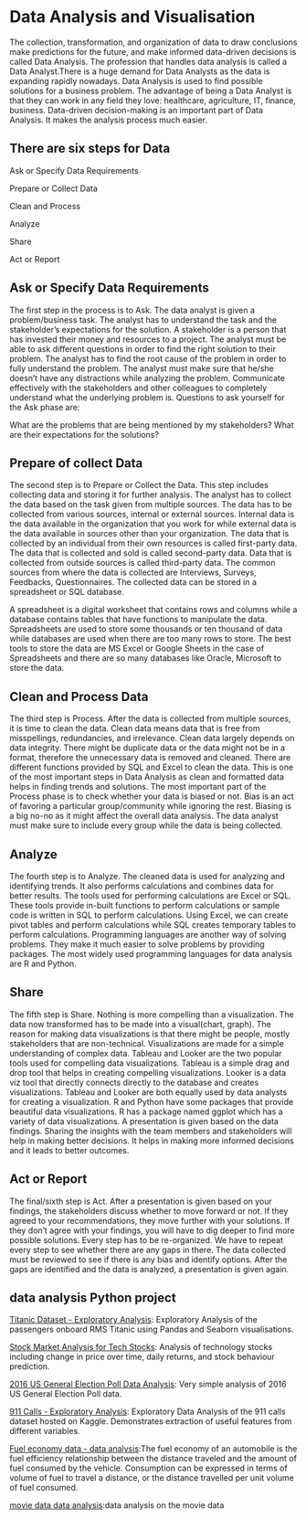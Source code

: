# Data Analysis and Visualisation
The collection, transformation, and organization of data to draw conclusions make predictions for the future, and make informed data-driven decisions is called Data Analysis. The profession that handles data analysis is called a Data Analyst.There is a huge demand for Data Analysts as the data is expanding rapidly nowadays. Data Analysis is used to find possible solutions for a business problem. The advantage of being a Data Analyst is that they can work in any field they love: healthcare, agriculture, IT, finance, business. Data-driven decision-making is an important part of Data Analysis. It makes the analysis process much easier. 

## There are six steps for Data

Ask or Specify Data Requirements

Prepare or Collect Data

Clean and Process

Analyze 

Share

Act or Report

## Ask or Specify Data Requirements
The first step in the process is to Ask. The data analyst is given a problem/business task. The analyst has to understand the task and the stakeholder’s expectations for the solution. A stakeholder is a person that has invested their money and resources to a project. The analyst must be able to ask different questions in order to find the right solution to their problem. The analyst has to find the root cause of the problem in order to fully understand the problem. The analyst must make sure that he/she doesn’t have any distractions while analyzing the problem. Communicate effectively with the stakeholders and other colleagues to completely understand what the underlying problem is. Questions to ask yourself for the Ask phase are: 

What are the problems that are being mentioned by my stakeholders?
What are their expectations for the solutions?

## Prepare of collect Data 

The second step is to Prepare or Collect the Data. This step includes collecting data and storing it for further analysis. The analyst has to collect the data based on the task given from multiple sources. The data has to be collected from various sources, internal or external sources. Internal data is the data available in the organization that you work for while external data is the data available in sources other than your organization. The data that is collected by an individual from their own resources is called first-party data. The data that is collected and sold is called second-party data. Data that is collected from outside sources is called third-party data. The common sources from where the data is collected are Interviews, Surveys, Feedbacks, Questionnaires. The collected data can be stored in a spreadsheet or SQL database. 

A spreadsheet is a digital worksheet that contains rows and columns while a database contains tables that have functions to manipulate the data. Spreadsheets are used to store some thousands or ten thousand of data while databases are used when there are too many rows to store. The best tools to store the data are MS Excel or Google Sheets in the case of Spreadsheets and there are so many databases like Oracle, Microsoft to store the data.

## Clean and Process Data

The third step is Process. After the data is collected from multiple sources, it is time to clean the data. Clean data means data that is free from misspellings, redundancies, and irrelevance. Clean data largely depends on data integrity. There might be duplicate data or the data might not be in a format, therefore the unnecessary data is removed and cleaned. There are different functions provided by SQL and Excel to clean the data. This is one of the most important steps in Data Analysis as clean and formatted data helps in finding trends and solutions. The most important part of the Process phase is to check whether your data is biased or not. Bias is an act of favoring a particular group/community while ignoring the rest. Biasing is a big no-no as it might affect the overall data analysis. The data analyst must make sure to include every group while the data is being collected. 

## Analyze

The fourth step is to Analyze. The cleaned data is used for analyzing and identifying trends. It also performs calculations and combines data for better results. The tools used for performing calculations are Excel or SQL. These tools provide in-built functions to perform calculations or sample code is written in SQL to perform calculations. Using Excel, we can create pivot tables and perform calculations while SQL creates temporary tables to perform calculations. Programming languages are another way of solving problems. They make it much easier to solve problems by providing packages. The most widely used programming languages for data analysis are R and Python.

## Share

The fifth step is Share. Nothing is more compelling than a visualization. The data now transformed has to be made into a visual(chart, graph). The reason for making data visualizations is that there might be people, mostly stakeholders that are non-technical. Visualizations are made for a simple understanding of complex data. Tableau and Looker are the two popular tools used for compelling data visualizations. Tableau is a simple drag and drop tool that helps in creating compelling visualizations. Looker is a data viz tool that directly connects directly to the database and creates visualizations. Tableau and Looker are both equally used by data analysts for creating a visualization. R and Python have some packages that provide beautiful data visualizations. R has a package named ggplot which has a variety of data visualizations. A presentation is given based on the data findings. Sharing the insights with the team members and stakeholders will help in making better decisions. It helps in making more informed decisions and it leads to better outcomes. 

## Act or Report

The final/sixth step is Act. After a presentation is given based on your findings, the stakeholders discuss whether to move forward or not. If they agreed to your recommendations, they move further with your solutions. If they don’t agree with your findings,  you will have to dig deeper to find more possible solutions. Every step has to be re-organized. We have to repeat every step to see whether there are any gaps in there. The data collected must be reviewed to see if there is any bias and identify options. After the gaps are identified and the data is analyzed, a presentation is given again.

## data analysis Python project 
[Titanic Dataset - Exploratory Analysis](https://github.com/goutam63/Data-analytics-/blob/main/Titanic%20Dataset%20-%20Exploratory%20Analysis.ipynb): Exploratory Analysis of the passengers onboard RMS Titanic using Pandas and Seaborn visualisations.	

[Stock Market Analysis for Tech Stocks](https://github.com/goutam63/Data-analytics-/blob/main/Stock%20Market%20Analysis%20for%20Tech%20Stocks.ipynb): Analysis of technology stocks including change in price over time, daily returns, and stock behaviour prediction.

[2016 US General Election Poll Data Analysis](https://github.com/goutam63/Data-analytics-/blob/main/2016%20General%20Election%20Poll%20Analysis.ipynb): Very simple analysis of 2016 US General Election Poll data.

[911 Calls - Exploratory Analysis](https://github.com/goutam63/Data-analytics-/blob/main/911%20Calls%20-%20Exploratory%20Analysis.ipynb): Exploratory Data Analysis of the 911 calls dataset hosted on Kaggle. Demonstrates extraction of useful features from different variables.

[Fuel economy data - data analysis](https://github.com/goutam63/Data-analytics-/tree/main/Data%20Analytics%20with%20Fuel%20Economy%20Data):The fuel economy of an automobile is the fuel efficiency relationship between the distance traveled and the amount of fuel consumed by the vehicle. Consumption can be expressed in terms of volume of fuel to travel a distance, or the distance travelled per unit volume of fuel consumed.

[movie data data analysis](https://github.com/goutam63/Data-analytics-/tree/main/Data%20Analytics%20with%20Movie%20Data):data analysis on the movie data 

